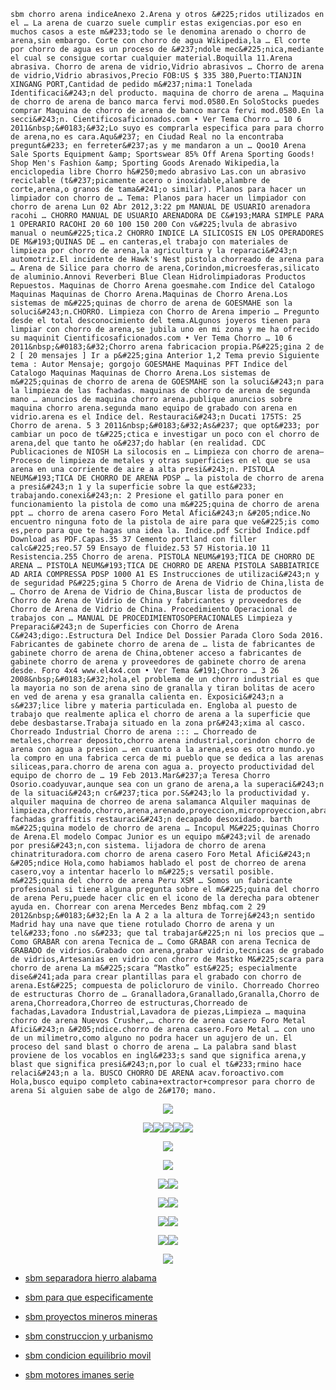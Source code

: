 
```
sbm chorro arena indiceAnexo 2.Arena y otros &#225;ridos utilizados en el … La arena de cuarzo suele cumplir estas exigencias.por eso en muchos casos a este m&#233;todo se le denomina arenado o chorro de arena,sin embargo. Corte con chorro de agua Wikipedia,la … El corte por chorro de agua es un proceso de &#237;ndole mec&#225;nica,mediante el cual se consigue cortar cualquier material.Boquilla 11.Arena abrasiva. Chorro de arena de vidrio,Vidrio abrasivos … Chorro de arena de vidrio,Vidrio abrasivos,Precio FOB:US $ 335 380,Puerto:TIANJIN XINGANG PORT,Cantidad de pedido m&#237;nima:1 Tonelada Identificaci&#243;n del producto. maquina de chorro de arena … Maquina de chorro de arena de banco marca fervi mod.0580.En SoloStocks puedes comprar Maquina de chorro de arena de banco marca fervi mod.0580.En la secci&#243;n. Cientificosaficionados.com • Ver Tema Chorro … 10 6 2011&nbsp;&#0183;&#32;Lo suyo es comprarla especifica para para chorro de arena,no es cara.Aqu&#237; en Ciudad Real no la encontraba pregunt&#233; en ferreter&#237;as y me mandaron a un … Qoo10 Arena Sale Sports Equipment &amp; Sportswear 85% Off Arena Sporting Goods! Shop Men's Fashion &amp; Sporting Goods Arenado Wikipedia,la enciclopedia libre Chorro h&#250;medo abrasivo Las.con un abrasivo reciclable (t&#237;picamente acero o inoxidable,alambre de corte,arena,o granos de tama&#241;o similar). Planos para hacer un limpiador con chorro de … Tema: Planos para hacer un limpiador con chorro de arena Lun 02 Abr 2012,3:22 pm MANUAL DE USUARIO arenadora racohi … CHORRO MANUAL DE USUARIO ARENADORA DE C&#193;MARA SIMPLE PARA 1 OPERARIO RACOHI 20 60 100 150 200 Con v&#225;lvula de abrasivo manual o neum&#225;tica.2 CHORRO INDICE LA SILICOSIS EN LOS OPERADORES DE M&#193;QUINAS DE … en canteras,el trabajo con materiales de limpieza por chorro de arena,la agricultura y la reparaci&#243;n automotriz.El incidente de Hawk's Nest pistola chorreado de arena para … Arena de Silice para chorro de arena,Corindon,microesferas,silicato de aluminio.Annovi Reverberi Blue Clean Hidrolimpiadoras Productos Repuestos. Maquinas de Chorro Arena goesmahe.com Indice del Catalogo Maquinas Maquinas de Chorro Arena.Maquinas de Chorro Arena.Los sistemas de m&#225;quinas de chorro de arena de GOESMAHE son la soluci&#243;n.CHORRO. Limpieza con Chorro de Arena imperio … Pregunto desde el total desconocimiento del tema.ALgunos joyeros tienen para limpiar con chorro de arena,se jubila uno en mi zona y me ha ofrecido su maquinit Cientificosaficionados.com • Ver Tema Chorro … 10 6 2011&nbsp;&#0183;&#32;Chorro arena fabricacion propia.P&#225;gina 2 de 2 [ 20 mensajes ] Ir a p&#225;gina Anterior 1,2 Tema previo Siguiente tema : Autor Mensaje; gorgojo GOESMAHE Maquinas PFT Indice del Catalogo Maquinas Maquinas de Chorro Arena.Los sistemas de m&#225;quinas de chorro de arena de GOESMAHE son la soluci&#243;n para la limpieza de las fachadas. maquinas de chorro de arena de segunda mano … anuncios de maquina chorro arena.publique anuncios sobre maquina chorro arena.segunda mano equipo de grabado con arena en vidrio.arena es el Indice del. Restauraci&#243;n Ducati 175TS: 25 Chorro de arena. 5 3 2011&nbsp;&#0183;&#32;As&#237; que opt&#233; por cambiar un poco de t&#225;ctica e investigar un poco con el chorro de arena,del que tanto he o&#237;do hablar (en realidad. CDC Publicaciones de NIOSH La silocosis en … Limpieza con chorro de arena—Proceso de limpieza de metales y otras superficies en el que se usa arena en una corriente de aire a alta presi&#243;n. PISTOLA NEUM&#193;TICA DE CHORRO DE ARENA PDSP … la pistola de chorro de arena a presi&#243;n 1 y la superficie sobre la que est&#233; trabajando.conexi&#243;n: 2 Presione el gatillo para poner en funcionamiento la pistola de como una m&#225;quina de chorro de arena ppt … chorro de arena casero Foro Metal Afici&#243;n &#205;ndice.No encuentro ninguna foto de la pistola de aire para que ve&#225;is como es,pero para que te hagas una idea la. Indice.pdf Scribd Indice.pdf Download as PDF.Capas.35 37 Cemento portland con filler calc&#225;reo.57 59 Ensayo de fluidez.53 57 Historia.10 11 Resistencia.255 Chorro de arena. PISTOLA NEUM&#193;TICA DE CHORRO DE ARENA … PISTOLA NEUM&#193;TICA DE CHORRO DE ARENA PISTOLA SABBIATRICE AD ARIA COMPRESSA PDSP 1000 A1 ES Instrucciones de utilizaci&#243;n y de seguridad P&#225;gina 5 Chorro de Arena de Vidrio de China,lista de … Chorro de Arena de Vidrio de China,Buscar lista de productos de Chorro de Arena de Vidrio de China y fabricantes y proveedores de Chorro de Arena de Vidrio de China. Procedimiento Operacional de trabajos con … MANUAL DE PROCEDIMIENTOSOPERACIONALES Limpieza y Preparaci&#243;n de Superficies con Chorro de Arena C&#243;digo:.Estructura Del Indice Del Dossier Parada Cloro Soda 2016. Fabricantes de gabinete chorro de arena de … lista de fabricantes de gabinete chorro de arena de China,obtener acceso a fabricantes de gabinete chorro de arena y proveedores de gabinete chorro de arena desde. Foro 4x4 www.el4x4.com • Ver Tema &#191;Chorro … 3 26 2008&nbsp;&#0183;&#32;hola,el problema de un chorro industrial es que la mayoria no son de arena sino de granalla y tiran bolitas de acero en ved de arena y esa granalla calienta en. Exposici&#243;n a s&#237;lice libre y materia particulada en. Engloba al puesto de trabajo que realmente aplica el chorro de arena a la superficie que debe desbastarse.Trabaja situado en la zona pr&#243;xima al casco. Chorreado Industrial Chorro de arena ::: … Chorreado de metales,chorrear deposito,chorro arena industrial,corindon chorro de arena con agua a presion … en cuanto a la arena,eso es otro mundo.yo la compro en una fabrica cerca de mi pueblo que se dedica a las arenas siliceas,para.chorro de arena con agua a. proyecto productividad del equipo de chorro de … 19 Feb 2013.Mar&#237;a Teresa Chorro Osorio.coadyuvar,aunque sea con un grano de arena,a la superaci&#243;n de la situaci&#243;n cr&#237;tica por.S&#243;lo la productividad y. alquiler maquina de chorreo de arena salamanca Alquiler maquinas de limpieza,chorreado,chorro,arena,arenado,proyeccion,microproyeccion,abrasivo fachadas graffitis restauraci&#243;n decapado desoxidado. barth m&#225;quina modelo de chorro de arena … Incopul M&#225;quinas Chorro de Arena.El modelo Compac Junior es un equipo m&#243;vil de arenado por presi&#243;n,con sistema. lijadora de chorro de arena chinatrituradora.com chorro de arena casero Foro Metal Afici&#243;n &#205;ndice Hola,como habiamos hablado el post de chorreo de arena casero,voy a intentar hacerlo lo m&#225;s versatil posible. m&#225;quina del chorro de arena Peru XSM … Somos un fabricante profesional si tiene alguna pregunta sobre el m&#225;quina del chorro de arena Peru,puede hacer clic en el icono de la derecha para obtener ayuda en. Chorrear con arena Mercedes Benz mbfaq.com 2 29 2012&nbsp;&#0183;&#32;En la A 2 a la altura de Torrej&#243;n sentido Madrid hay una nave que tiene rotulado Chorro de arena y un tel&#233;fono .no s&#233; que tal trabajar&#225;n ni los precios que … Como GRABAR con arena Tecnica de … Como GRABAR con arena Tecnica de GRABADO de vidrios.Grabado con arena,grabar vidrio,tecnicas de grabado de vidrios,Artesanias en vidrio con chorro de Mastko M&#225;scara para chorro de arena La m&#225;scara “Mastko” est&#225; especialmente dise&#241;ada para crear plantillas para el grabado con chorro de arena.Est&#225; compuesta de policloruro de vinilo. Chorreado Chorreo de estructuras Chorro de … Granalladora,Granallado,Granalla,Chorro de arena,Chorreadora,Chorreo de estructuras,Chorreado de fachadas,Lavadora Industrial,Lavadora de piezas,Limpieza … maquina chorro de arena Nuevos Crusher,… chorro de arena casero Foro Metal Afici&#243;n &#205;ndice.chorro de arena casero.Foro Metal … con uno de un milimetro,como alguno no podra hacer un agujero de un. El proceso del sand blast o chorro de arena … La palabra sand blast proviene de los vocablos en ingl&#233;s sand que significa arena,y blast que significa presi&#243;n,por lo cual el t&#233;rmino hace relaci&#243;n a la. BUSCO CHORRO DE ARENA acav.foroactivo.com Hola,busco equipo completo cabina+extractor+compresor para chorro de arena Si alguien sabe de algo de 2&#170; mano. 
```

<div align="center">

<a href="https://es-crusher.shibang-china.com/github&k=sbm+chorro+arena+indice"><img src="https://static.shibang-china.com/es/crusher/logo.jpg"></a>

<a href="https://es-crusher.shibang-china.com/github&k=sbm+chorro+arena+indice"><img src="https://static.shibang-china.com/es/crusher/index.jpg"></a><a href="https://es-crusher.shibang-china.com/material.htmlgithub&k=sbm+chorro+arena+indice"><img src="https://static.shibang-china.com/es/crusher/material.jpg"></a><a href="https://es-crusher.shibang-china.com/application.htmlgithub&k=sbm+chorro+arena+indice"><img src="https://static.shibang-china.com/es/crusher/application.jpg"></a><a href="https://es-crusher.shibang-china.com/aboutus.htmlgithub&k=sbm+chorro+arena+indice"><img src="https://static.shibang-china.com/es/crusher/aboutus.jpg"></a><a href="https://es-crusher.shibang-china.com/contact.htmlgithub&k=sbm+chorro+arena+indice"><img src="https://static.shibang-china.com/es/crusher/contact.jpg"></a>

<a href="https://es-crusher.shibang-china.com/github&k=sbm+chorro+arena+indice"><img src="https://static.shibang-china.com/es/crusher/banner.jpg"></a>

<a href="https://swt.shibang-china.com/github&k=sbm+chorro+arena+indice"><img src="https://static.shibang-china.com/es/crusher/text.jpg"></a>

<a href="https://swt.shibang-china.com/github&k=sbm+chorro+arena+indice"><img src="https://static.shibang-china.com/es/crusher/chat.jpg"></a><a href="https://es-crusher.shibang-china.com/contact.htmlgithub&k=sbm+chorro+arena+indice"><img src="https://static.shibang-china.com/es/crusher/message.jpg"></a>

<a href="https://es-crusher.shibang-china.com/products/pe.htmlgithub&k=sbm+chorro+arena+indice"><img src="https://static.shibang-china.com/es/crusher/pe.jpg"></a><a href="https://es-crusher.shibang-china.com/products/pf.htmlgithub&k=sbm+chorro+arena+indice"><img src="https://static.shibang-china.com/es/crusher/pf.jpg"></a>

<a href="https://es-crusher.shibang-china.com/products/hpt.htmlgithub&k=sbm+chorro+arena+indice"><img src="https://static.shibang-china.com/es/crusher/hpt.jpg"></a><a href="https://es-crusher.shibang-china.com/products/vsi.htmlgithub&k=sbm+chorro+arena+indice"><img src="https://static.shibang-china.com/es/crusher/vsi.jpg"></a>

<a href="https://es-crusher.shibang-china.com/products/klv.htmlgithub&k=sbm+chorro+arena+indice"><img src="https://static.shibang-china.com/es/crusher/klv.jpg"></a><a href="https://es-crusher.shibang-china.com/products/portable.htmlgithub&k=sbm+chorro+arena+indice"><img src="https://static.shibang-china.com/es/crusher/portable.jpg"></a>

<a href="https://swt.shibang-china.com/github&k=sbm+chorro+arena+indice"><img src="https://static.shibang-china.com/es/crusher/case.jpg"></a>

</div>


* [sbm separadora hierro alabama](sbm%20separadora%20hierro%20alabama.md)

* [sbm para que especificamente](sbm%20para%20que%20especificamente.md)

* [sbm proyectos mineros mineras](sbm%20proyectos%20mineros%20mineras.md)

* [sbm construccion y urbanismo](sbm%20construccion%20y%20urbanismo.md)

* [sbm condicion equilibrio movil](sbm%20condicion%20equilibrio%20movil.md)

* [sbm motores imanes serie](sbm%20motores%20imanes%20serie.md)